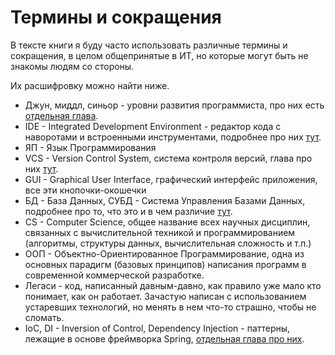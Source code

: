 # Термины и сокращения

В тексте книги я буду часто использовать различные термины и сокращения, в целом общепринятые в ИТ, но которые могут быть не знакомы людям со стороны.

Их расшифровку можно найти ниже.

* Джун, миддл, синьор - уровни развития программиста, про них есть [отдельная глава](../s-chego-nachat/karernyi-put-v-it-junior-middle-senior.md).
* IDE - Integrated Development Environment - редактор кода с наворотами и встроенными инструментами, подробнее про них [тут](../put-enterprise-java-razrabotchika/osnovy-yazyka-i-instrumentov/redaktory-koda-i-ide.md).
* ЯП - Язык Программирования
* VCS - Version Control System, система контроля версий, глава про них [тут](../put-enterprise-java-razrabotchika/osnovy-yazyka-i-instrumentov/sistemy-kontrolya-versii.md).
* GUI  - Graphical User Interface, графический интерфейс приложения, все эти кнопочки-окошечки
* БД - База Данных, СУБД - Система Управления Базами Данных, подробнее про то, что это и в чем различие [тут](../put-enterprise-java-razrabotchika/spring-boot/bazy-dannykh.md).
* CS - Computer Science, общее название всех научных дисциплин, связанных с вычислительной техникой и программированием (алгоритмы, структуры данных, вычислительная сложность и т.п.)
* ООП - Объектно-Ориентированное Программирование, одна из основных парадигм (базовых принципов) написания программ в современной коммерческой разработке.
* Легаси - код, написанный давным-давно, как правило уже мало кто понимает, как он работает. Зачастую написан с использованием устаревших технологий, но менять в нем что-то страшно, чтобы не сломать.
* IoC, DI - Inversion of Control, Dependency Injection - паттерны, лежащие в основе фреймворка Spring, [отдельная глава про них](../put-enterprise-java-razrabotchika/spring-boot/inversion-of-control-i-dependency-injection.md).
